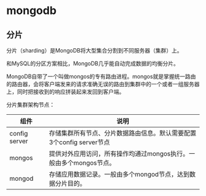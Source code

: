 # mongodb



## 分片

分片（sharding）是MongoDB将大型集合分割到不同服务器（集群）上。

和MySQL的分区方案相比，MongoDB几乎能自动完成数据的均衡分片。

MongoDB自带了一个叫做mongos的专有路由进程。mongos就是掌握统一路由的路由器，会将客户端发来的请求准确无误的路由到集群中的一个或者一组服务器上，同时把接收到的响应拼装起来发回到客户端。

分片集群架构节点：

| 组件          | 说明                                                         |
| ------------- | ------------------------------------------------------------ |
| config server | 存储集群所有节点、分片数据路由信息。默认需要配置3个config server节点 |
| mongos        | 提供对外应用访问，所有操作均通过mongos执行。一般由多个mongos节点。 |
| mongod        | 存储应用数据记录。一般由多个mongod节点，达到数据分片目的。   |

